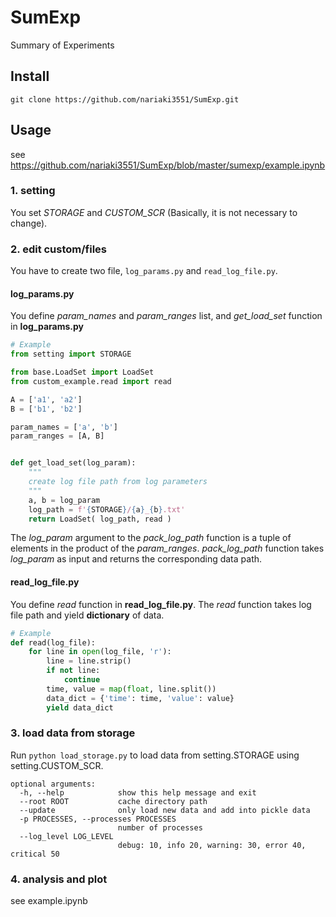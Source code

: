 # SumExp

Summary of Experiments



## Install

```
git clone https://github.com/nariaki3551/SumExp.git
```



## Usage

see https://github.com/nariaki3551/SumExp/blob/master/sumexp/example.ipynb

### 1. setting

You set *STORAGE* and *CUSTOM_SCR* (Basically, it is not necessary to change).

### 2. edit custom/files

You have to create two file, `log_params.py` and `read_log_file.py`.

#### log_params.py

You define *param_names* and *param_ranges* list, and *get_load_set* function in **log_params.py**

```python
# Example
from setting import STORAGE

from base.LoadSet import LoadSet
from custom_example.read import read

A = ['a1', 'a2']
B = ['b1', 'b2']

param_names = ['a', 'b']
param_ranges = [A, B]


def get_load_set(log_param):
    """
    create log file path from log parameters
    """
    a, b = log_param
    log_path = f'{STORAGE}/{a}_{b}.txt'
    return LoadSet( log_path, read )
```

The *log_param* argument to the *pack_log_path* function is a tuple of elements in the product of the *param_ranges*. *pack_log_path* function takes *log_param* as input and returns the corresponding data path.

#### read_log_file.py

You define *read* function in **read_log_file.py**. The *read* function takes log file path and yield **dictionary** of data.

```python
# Example
def read(log_file):
    for line in open(log_file, 'r'):
        line = line.strip()
        if not line:
            continue
        time, value = map(float, line.split())
        data_dict = {'time': time, 'value': value}
        yield data_dict
```

### 3. load data from storage

Run `python load_storage.py`  to load data from setting.STORAGE using setting.CUSTOM_SCR.

```
optional arguments:
  -h, --help            show this help message and exit
  --root ROOT           cache directory path
  --update              only load new data and add into pickle data
  -p PROCESSES, --processes PROCESSES
                        number of processes
  --log_level LOG_LEVEL
                        debug: 10, info 20, warning: 30, error 40, critical 50
```

### 4. analysis and plot

see example.ipynb
